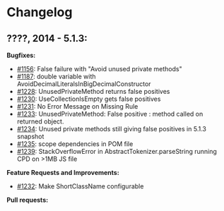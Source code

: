 # Changelog

## ????, 2014 - 5.1.3:

**Bugfixes:**

* [#1156](https://sourceforge.net/p/pmd/bugs/1156/): False failure with "Avoid unused private methods"
* [#1187](https://sourceforge.net/p/pmd/bugs/1187/): double variable with AvoidDecimalLiteralsInBigDecimalConstructor
* [#1228](https://sourceforge.net/p/pmd/bugs/1228/): UnusedPrivateMethod returns false positives
* [#1230](https://sourceforge.net/p/pmd/bugs/1230/): UseCollectionIsEmpty gets false positives
* [#1231](https://sourceforge.net/p/pmd/bugs/1231/): No Error Message on Missing Rule
* [#1233](https://sourceforge.net/p/pmd/bugs/1233/): UnusedPrivateMethod: False positive : method called on returned object. 
* [#1234](https://sourceforge.net/p/pmd/bugs/1234/): Unused private methods still giving false positives in 5.1.3 snapshot
* [#1235](https://sourceforge.net/p/pmd/bugs/1235/): scope dependencies in POM file
* [#1239](https://sourceforge.net/p/pmd/bugs/1239/): StackOverflowError in AbstractTokenizer.parseString running CPD on >1MB JS file

**Feature Requests and Improvements:**

* [#1232](https://sourceforge.net/p/pmd/bugs/1232/): Make ShortClassName configurable

**Pull requests:**

